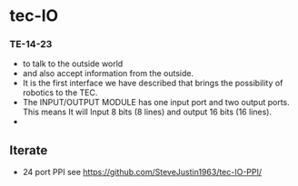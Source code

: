 # tec-IO

### TE-14-23
- to talk to the outside world 
- and also accept information from the outside. 
- It is the first interface we have described that brings the possibility of robotics to the TEC. 
- The INPUT/OUTPUT MODULE has one input port and two output ports. This means It will Input 8 bits (8 lines) and output 16 bits (16 lines). 
- 


## Iterate

- 24 port PPI see https://github.com/SteveJustin1963/tec-IO-PPI/
